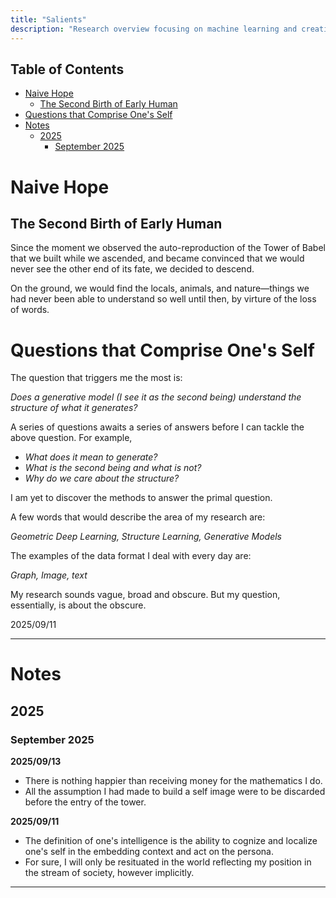 ```yaml
---
title: "Salients"
description: "Research overview focusing on machine learning and creative AI systems"
---
```


## Table of Contents

- [Naive Hope](#naive-hope)
  - [The Second Birth of Early Human](#the-second-birth-of-early-human)
- [Questions that Comprise One's Self](#questions-that-comprise-ones-self)
- [Notes](#notes)
  - [2025](#2025)
    - [September 2025](#september-2025)

# Naive Hope
## The Second Birth of Early Human

Since the moment we observed the auto-reproduction of the Tower of Babel that we built while we ascended, and became convinced that we would never see the other end of its fate, we decided to descend. 

On the ground, we would find the locals, animals, and nature—things we had never been able to understand so well until then, by virture of the loss of words. 


# Questions that Comprise One's Self

The question that triggers me the most is: 

*Does a generative model (I see it as the second being) understand the structure of what it generates?*

A series of questions awaits a series of answers before I can tackle the above question. For example, 

- *What does it mean to generate?*
- *What is the second being and what is not?*
- *Why do we care about the structure?*

I am yet to discover the methods to answer the primal question. 

A few words that would describe the area of my research are: 

*Geometric Deep Learning, Structure Learning, Generative Models*

The examples of the data format I deal with every day are: 

*Graph, Image, text*

My research sounds vague, broad and obscure. 
But my question, essentially, is about the obscure. 

2025/09/11

--- 

# Notes
## 2025
### September 2025

**2025/09/13**
- There is nothing happier than receiving money for the mathematics I do. 
- All the assumption I had made to build a self image were to be discarded before the entry of the tower. 

**2025/09/11**
- The definition of one's intelligence is the ability to cognize and localize one's self in the embedding context and act on the persona. 
- For sure, I will only be resituated in the world reflecting my position in the stream of society, however implicitly.


--- 

